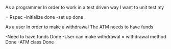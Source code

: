 As a programmer 
In order to work in a test driven way 
I want to unit test my 


= Rspec
-initialize done
-set up done


As a user 
In order to make a withdrawal 
The ATM needs to have funds 


-Need to have funds Done
-User can make withdrawal = withdrawal method Done
-ATM class Done

